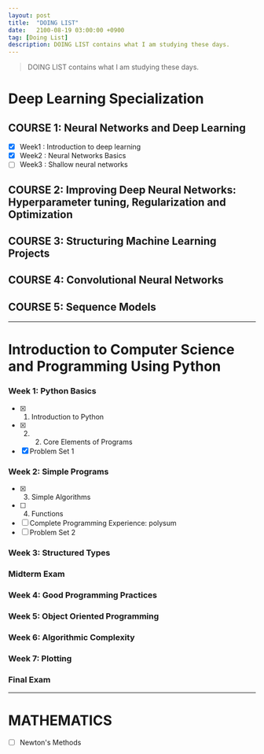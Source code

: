 ```yaml
---
layout: post
title:  "DOING LIST"
date:   2100-08-19 03:00:00 +0900
tag: [Doing List]
description: DOING LIST contains what I am studying these days.
---
```


> DOING LIST contains what I am studying these days.

# Deep Learning Specialization

## COURSE 1: Neural Networks and Deep Learning
  - [x] Week1 : Introduction to deep learning
  - [x] Week2 : Neural Networks Basics
  - [ ] Week3 : Shallow neural networks

## COURSE 2: Improving Deep Neural Networks: Hyperparameter tuning, Regularization and Optimization
## COURSE 3: Structuring Machine Learning Projects
## COURSE 4: Convolutional Neural Networks
## COURSE 5: Sequence Models

---

# Introduction to Computer Science and Programming Using Python

### Week 1: Python Basics
  - [x] 1. Introduction to Python
  - [x] 2. 2. Core Elements of Programs
  - [x] Problem Set 1

### Week 2: Simple Programs
  - [x] 3. Simple Algorithms
  - [ ] 4. Functions
  - [ ] Complete Programming Experience: polysum
  - [ ] Problem Set 2

### Week 3: Structured Types
### Midterm Exam
### Week 4: Good Programming Practices
### Week 5: Object Oriented Programming
### Week 6: Algorithmic Complexity
### Week 7: Plotting
### Final Exam

---

# MATHEMATICS
- [ ] Newton's Methods
